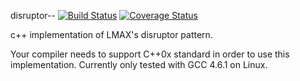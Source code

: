 disruptor-- [![Build Status](https://travis-ci.org/fsaintjacques/disruptor--.svg?branch=feature%2Fapi-refactor)](https://travis-ci.org/fsaintjacques/disruptor--) [![Coverage Status](https://coveralls.io/repos/fsaintjacques/disruptor--/badge.svg?branch=feature%2Fapi-refactor)](https://coveralls.io/r/fsaintjacques/disruptor--?branch=feature%2Fapi-refactor)

c++ implementation of LMAX's disruptor pattern.

Your compiler needs to support C++0x standard in order to use this
implementation. Currently only tested with GCC 4.6.1 on Linux.
